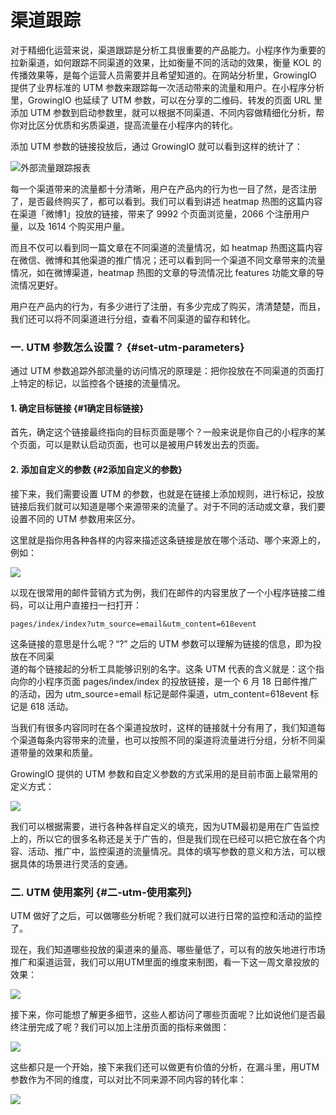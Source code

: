 # 渠道跟踪

对于精细化运营来说，渠道跟踪是分析工具很重要的产品能力。小程序作为重要的拉新渠道，如何跟踪不同渠道的效果，比如衡量不同的活动的效果，衡量 KOL 的传播效果等，是每个运营人员需要并且希望知道的。在网站分析里，GrowingIO 提供了业界标准的 UTM 参数来跟踪每一次活动带来的流量和用户。在小程序分析里，GrowingIO 也延续了 UTM 参数，可以在分享的二维码、转发的页面 URL 里添加 UTM 参数到启动参数里，就可以根据不同渠道、不同内容做精细化分析，帮你对比区分优质和劣质渠道，提高流量在小程序内的转化。

添加 UTM 参数的链接投放后，通过 GrowingIO 就可以看到这样的统计了：

![&#x5916;&#x90E8;&#x6D41;&#x91CF;&#x8DDF;&#x8E2A;&#x62A5;&#x8868;](https://docs.growingio.com/.gitbook/assets/utm1.jpeg)

每一个渠道带来的流量都十分清晰，用户在产品内的行为也一目了然，是否注册了，是否最终购买了，都可以看到。我们可以看到讲述 heatmap 热图的这篇内容在渠道「微博1」投放的链接，带来了 9992 个页面浏览量，2066 个注册用户量，以及 1614 个购买用户量。

而且不仅可以看到同一篇文章在不同渠道的流量情况，如 heatmap 热图这篇内容在微信、微博和其他渠道的推广情况；还可以看到同一个渠道不同文章带来的流量情况，如在微博渠道，heatmap 热图的文章的导流情况比 features 功能文章的导流情况更好。

用户在产品内的行为，有多少进行了注册，有多少完成了购买，清清楚楚，而且，我们还可以将不同渠道进行分组，查看不同渠道的留存和转化。

### 一. UTM 参数怎么设置？ {#set-utm-parameters}

通过 UTM 参数追踪外部流量的访问情况的原理是：把你投放在不同渠道的页面打上特定的标记，以监控各个链接的流量情况。

#### 1. 确定目标链接 {#1确定目标链接}

首先，确定这个链接最终指向的目标页面是哪个？一般来说是你自己的小程序的某个页面，可以是默认启动页面，也可以是被用户转发出去的页面。

#### 2. 添加自定义的参数 {#2添加自定义的参数}

接下来，我们需要设置 UTM 的参数，也就是在链接上添加规则，进行标记，投放链接后我们就可以知道是哪个来源带来的流量了。对于不同的活动或文章，我们要设置不同的 UTM 参数用来区分。

这里就是指你用各种各样的内容来描述这条链接是放在哪个活动、哪个来源上的，例如：

![](https://docs.growingio.com/.gitbook/assets/utm2.jpeg)

以现在很常用的邮件营销方式为例，我们在邮件的内容里放了一个小程序链接二维码，可以让用户直接扫一扫打开：

```text
pages/index/index?utm_source=email&utm_content=618event
```

这条链接的意思是什么呢？“?” 之后的 UTM 参数可以理解为链接的信息，即为投放在不同渠  
道的每个链接起的分析工具能够识别的名字。这条 UTM 代表的含义就是：这个指向你的小程序页面 pages/index/index 的投放链接，是一个 6 月 18 日邮件推广的活动，因为 utm\_source=email 标记是邮件渠道，utm\_content=618event 标记是 618 活动。

当我们有很多内容同时在各个渠道投放时，这样的链接就十分有用了，我们知道每个渠道每条内容带来的流量，也可以按照不同的渠道将流量进行分组，分析不同渠道带量的效果和质量。

GrowingIO 提供的 UTM 参数和自定义参数的方式采用的是目前市面上最常用的定义方式：

![](https://docs.growingio.com/.gitbook/assets/utm4.jpeg)

我们可以根据需要，进行各种各样自定义的填充，因为UTM最初是用在广告监控上的，所以它的很多名称还是关于广告的，但是我们现在已经可以把它放在各个内容、活动、推广中，监控渠道的流量情况。具体的填写参数的意义和方法，可以根据具体的场景进行灵活的变通。

### 二. UTM 使用案列 {#二-utm-使用案列}

UTM 做好了之后，可以做哪些分析呢？我们就可以进行日常的监控和活动的监控了。

现在，我们知道哪些投放的渠道来的量高、哪些量低了，可以有的放矢地进行市场推广和渠道运营，我们可以用UTM里面的维度来制图，看一下这一周文章投放的效果：

![](https://docs.growingio.com/.gitbook/assets/utm8.jpeg)

接下来，你可能想了解更多细节，这些人都访问了哪些页面呢？比如说他们是否最终注册完成了呢？我们可以加上注册页面的指标来做图：

![](https://docs.growingio.com/.gitbook/assets/utm9.jpeg)

这些都只是一个开始，接下来我们还可以做更有价值的分析，在漏斗里，用UTM参数作为不同的维度，可以对比不同来源不同内容的转化率：

![](https://docs.growingio.com/.gitbook/assets/utm10.jpeg)



